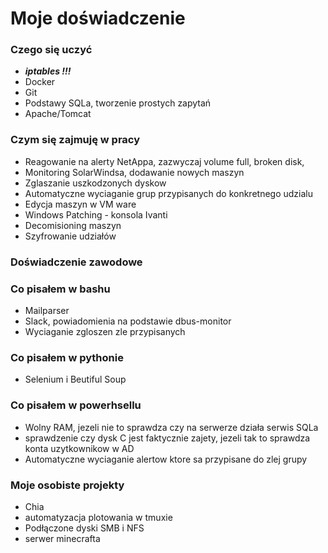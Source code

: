 # Moje doświadczenie


### Czego się uczyć 
- ***iptables !!!***
- Docker
- Git
- Podstawy SQLa, tworzenie prostych zapytań 
- Apache/Tomcat 


### Czym się zajmuję w pracy 
- Reagowanie na alerty NetAppa, zazwyczaj volume full, broken disk,
- Monitoring SolarWindsa, dodawanie nowych maszyn 
- Zglaszanie uszkodzonych dyskow 
- Automatyczne wyciaganie grup przypisanych do konkretnego udzialu
- Edycja maszyn w VM ware 
- Windows Patching - konsola Ivanti 
- Decomisioning maszyn 
- Szyfrowanie udziałów 

### Doświadczenie zawodowe 

### Co pisałem w bashu 
- Mailparser  
- Slack, powiadomienia na podstawie dbus-monitor 
- Wyciaganie zgloszen zle przypisanych 



### Co pisałem w pythonie 
- Selenium i Beutiful Soup 


### Co pisałem w powerhsellu 
- Wolny RAM, jezeli nie to sprawdza czy na serwerze działa serwis SQLa 
- sprawdzenie czy dysk C jest faktycznie zajety, jezeli tak to sprawdza konta uzytkownikow w AD
- Automatyczne wyciaganie alertow ktore sa przypisane do zlej grupy 



### Moje osobiste projekty 
- Chia 
- automatyzacja plotowania w tmuxie
- Podłączone dyski SMB i NFS
- serwer minecrafta 

